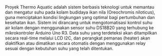 Proyek Thermo Aquatic adalah sistem berbasis teknologi untuk memantau dan mengatur suhu pada kolam budidaya ikan nila (Oreochromis niloticus), guna menciptakan kondisi lingkungan yang optimal bagi pertumbuhan dan kesehatan ikan. Sistem ini dirancang untuk mengotomatisasi kontrol suhu air kolam dengan menggunakan sensor suhu DS18B20 yang terhubung ke mikrokontroler Arduino Uno R3. Data suhu yang terdeteksi akan ditampilkan secara real-time melalui LCD I2C, dan perangkat pemanas (heater) akan diaktifkan atau dimatikan secara otomatis dengan menggunakan relay sesuai dengan kebutuhan suhu yang telah ditentukan.
